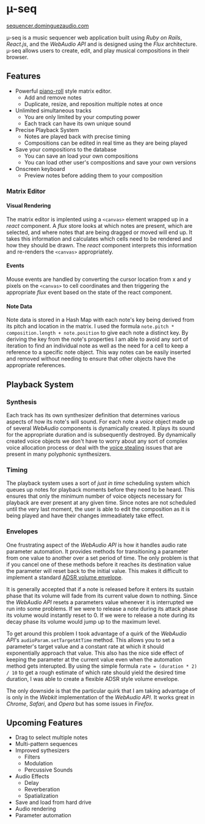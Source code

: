 # &#xb5;-seq

[sequencer.dominguezaudio.com][seq-url]

[seq-url]: http://sequencer.dominguezaudio.com

&#xb5;-seq is a music sequencer web application built using _Ruby on Rails_, _React.js_, and the _WebAudio API_ and is designed using the _Flux_ architecture. &#xb5;-seq allows users to create, edit, and play musical compositions in their browser.


## Features
- Powerful [piano-roll](https://en.wikipedia.org/wiki/Piano_roll#In_digital_audio_workstations) style matrix editor.
  - Add and remove notes
  - Duplicate, resize, and reposition multiple notes at once
- Unlimited simultaneous tracks
  - You are only limited by your computing power
  - Each track can have its own unique sound
- Precise Playback System
  - Notes are played back with precise timing
  - Compositions can be edited in real time as they are being played
- Save your compositions to the database
  - You can save an load your own compositions
  - You can load other user's compositions and save your own versions
- Onscreen keyboard
  - Preview notes before adding them to your composition

### Matrix Editor

#### Visual Rendering
The matrix editor is implented using a `<canvas>` element wrapped up in a _react_ component. A _flux_ store looks at which notes are present, which are selected, and where notes that are being dragged or moved will end up. It takes this information and calculates which cells need to be rendered and how they should be drawn. The _react_ component interprets this information and re-renders the `<canvas>` appropriately.

#### Events
Mouse events are handled by converting the cursor location from x and y pixels on the `<canvas>` to cell coordinates and then triggering the appropriate _flux_ event based on the state of the react component.

#### Note Data
Note data is stored in a Hash Map with each note's key being derived from its pitch and location in the matrix. I used the formula `note.pitch * composition.length + note.position` to give each note a distinct key. By deriving the key from the note's properties I am able to avoid any sort of iteration to find an individual note as well as the need for a cell to keep a reference to a specific note object. This way notes can be easily inserted and removed without needing to ensure that other objects have the appropriate references.

## Playback System

### Synthesis
Each track has its own synthesizer definition that determines various aspects of how its note's will sound. For each note a _voice_ object made up of several _WebAudio_ components is dynamically created. It plays its sound for the appropriate duration and is subsequently destroyed. By dynamically created voice objects we don't have to worry about any sort of complex voice allocation process or deal with the [voice stealing](http://electronicmusic.wikia.com/wiki/Voice_stealing) issues that are present in many polyphonic synthesizers.

### Timing
The playback system uses a sort of _just in time_ scheduling system which queues up notes for playback moments before they need to be heard. This ensures that only the minimum number of voice objects necessary for playback are ever present at any given time. Since notes are not scheduled until the very last moment, the user is able to edit the composition as it is being played and have their changes immeadiately take effect.

### Envelopes
One frustrating aspect of the _WebAudio API_ is how it handles audio rate parameter automation. It provides methods for transitioning a parameter from one value to another over a set period of time. The only problem is that if you cancel one of these methods before it reaches its destination value the parameter will reset back to the initial value. This makes it difficult to implement a standard [ADSR volume envelope](http://msp.ucsd.edu/techniques/v0.11/book-html/node59.html).

It is generally accepted that if a note is released before it enters its sustain phase that its volume will fade from its current value down to nothing. Since the _WebAudio API_ resets a parameters value whenever it is interrupted we run into some problems. If we were to release a note during its attack phase its volume would instantly reset to 0. If we were to release a note during its decay phase its volume would jump up to the maximum level.

To get around this problem I took advantage of a quirk of the _WebAudio API_'s `audioParam.setTargetAtTime` method. This allows you to set a parameter's target value and a constant rate at which it should exponentially approach that value. This also has the nice side effect of keeping the parameter at the current value even when the automation method gets interupted. By using the simple formula `rate = (duration * 2) / 10` to get a rough estimate of which rate should yield the desired time duration, I was able to create a flexible ADSR style volume envelope.

The only downside is that the particular quirk that I am taking advantage of is only in the _Webkit_ implementation of the _WebAudio API_. It works great in _Chrome_, _Safari_, and _Opera_ but has some issues in _Firefox_.

## Upcoming Features
- Drag to select multiple notes
- Multi-pattern sequences
- Improved sythesizers
  - Filters
  - Modulation
  - Percussive Sounds
- Audio Effects
  - Delay
  - Reverberation
  - Spatialization
- Save and load from hard drive
- Audio rendering
- Parameter automation

